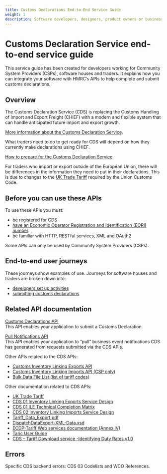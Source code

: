 ```yaml
---
title: Customs Declarations End-to-End Service Guide
weight: 1
description: Software developers, designers, product owners or business analysts. Integrate your software with Customs Declarations.
---
```


# Customs Declaration Service end-to-end service guide

This service guide has been created for developers working for Community System Providers (CSPs), software houses and traders. It explains how you can integrate your software with HMRC’s APIs to help complete and submit customs declarations.

## Overview
The Customs Declaration Service (CDS) is replacing the Customs Handling of Import and Export Freight (CHIEF) with a modern and flexible system that can handle anticipated future import and export growth.

[More information about the Customs Declaration Service](https://www.gov.uk/government/collections/customs-handling-of-import-and-export-freight-chief-replacement-programme).

What traders need to do to get ready for CDS will depend on how they currently make declarations using CHIEF.

[How to prepare for the Customs Declaration Service](https://www.gov.uk/guidance/how-hmrc-will-introduce-the-customs-declaration-service).

For traders who import or export outside of the European Union, there will be differences in the information they need to put in their declarations. This is due to changes to the [UK Trade Tariff](https://www.gov.uk/government/collections/uk-trade-tariff-volume-3-for-cds) required by the Union Customs Code.

## Before you can use these APIs

To use these APIs you must:

-	be registered for CDS
-	[have an Economic Operator Registration and Identification (EORI) number](https://www.gov.uk/eori).
-	be familiar with HTTP, RESTful services, XML and OAuth2

Some APIs can only be used by Community System Providers (CSPs).

## End-to-end user journeys
These journeys show examples of use. Journeys for software houses and traders are broken down into:<br>

* [developers set up activities](documentation/set-up-developers.html#set-up-for-developers)
* [submitting customs declarations](documentation/submit-customs-declarations.html#submit-a-customs-declaration) 

## Related API documentation

[Customs Declarations API](/api-documentation/docs/api/service/customs-declarations)<br>
This API enables your application to submit a Customs Declaration.

[Pull Notifications API](/api-documentation/docs/api/service/api-notification-pull)<br>
This API enables your application to “pull” business event notifications CDS has generated from requests submitted via the CDS APIs.<br>

Other APIs related to the CDS APIs:

-	[Customs Inventory Linking Exports API](/api-documentation/docs/api/service/customs-inventory-linking-exports)
-	[Customs Inventory Linking Imports API (CSP only)](/api-documentation/docs/api/service/customs-inventory-linking-imports)
-	[Bulk Data File List (list of tariff codes)](/api-documentation/docs/api/service/secure-data-exchange-bulk-download)

Other documentation related to CDS APIs:<br>

-	[UK Trade Tariff](https://www.gov.uk/government/collections/uk-trade-tariff-volume-3-for-cds)
-	[CDS 01 Inventory Linking Exports Service Design](https://drive.google.com/file/d/1UgbLY0M4ZzxVUjuJT0UEfGFz3mC3d7xT/view?usp=sharing)
-	[CDS 01 ILE Technical Completion Matrix](https://drive.google.com/file/d/1ahinP1dytvl1EB9K3qDkPR2kTFKtVfa0/view?usp=sharing)
-	[CDS 02 Inventory Linking Imports Service Design](https://docs.google.com/document/d/1KJB410mHnFSVO4njKGFD_4udj_K8Xc2bj2ZHy21sJRg/edit?usp=sharing)
-	[Tariff_Data_Export.pdf](https://drive.google.com/file/d/1ejsv83pYZtJ_0xrGjExQ12HcpoPYN5-6/view?usp=sharing)
-	[DispatchDataExport-XML-Data.xsd](https://drive.google.com/file/d/1MO5v5MrenBOod-ZQLmLtXp7xfqncueIh/view?usp=sharing)
-	[ECDP-Tariff Web services documentation (Annex IV)](https://drive.google.com/file/d/1-IgFb5HHlRgY3BrJxiuywMYE7TzfcCO7/view?usp=sharing)
-	[Taric User Guide](https://drive.google.com/file/d/1hc1c2Gf263yWttBGi0XP_hvandjx6k6e/view?usp=sharing)
-	[CDS – Tariff Download service -Identifying Duty Rates v1.0](https://drive.google.com/file/d/1xdvObWHuKVCQVYui2V_s7HlUyGSMkNJK/view?usp=sharing)

## Errors
Specific CDS backend errors: CDS 03 Codelists and WCO References.
